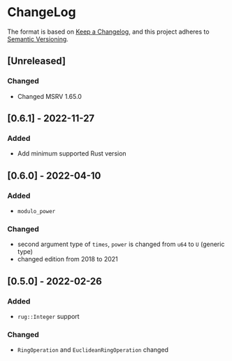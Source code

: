 # ChangeLog
The format is based on [Keep a Changelog](https://keepachangelog.com/en/1.0.0/),
and this project adheres to [Semantic Versioning](https://semver.org/spec/v2.0.0.html).
## [Unreleased]
### Changed
- Changed MSRV 1.65.0
## [0.6.1] - 2022-11-27
### Added
- Add minimum supported Rust version
## [0.6.0] - 2022-04-10
### Added
- `modulo_power`
### Changed
- second argument type of `times`, `power` is changed from `u64` to `U` (generic type)
- changed edition from 2018 to 2021
## [0.5.0] - 2022-02-26
### Added
- `rug::Integer` support
### Changed
- `RingOperation` and `EuclideanRingOperation` changed

